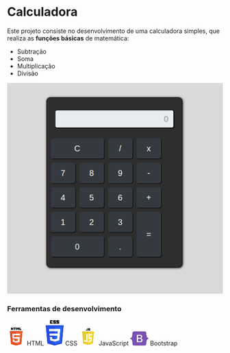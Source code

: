 # Calculadora

Este projeto consiste no desenvolvimento de uma calculadora simples, que realiza as **funções básicas** de matemática:

- Subtração
- Soma
- Multiplicação
- Divisão

<img src="./img/calculadora.png">

### Ferramentas de desenvolvimento

<img src="./img/html.png"> HTML
<img src="./img/css.png">  CSS
<img src="./img/js.png">   JavaScript
<img src="./img/bootstrap.png">   Bootstrap